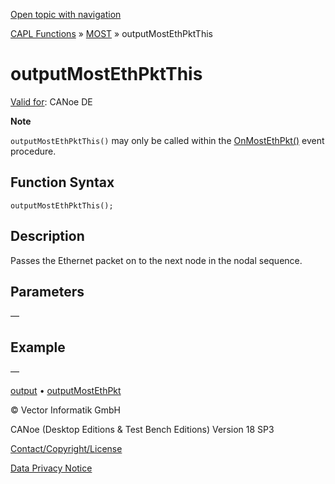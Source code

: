 [Open topic with navigation](../../../../../CANoeDEFamily.htm#Topics/CAPLFunctions/MOST/Functions/CAPLfunctionMOSTOutputMostEthPktThis.md)

[CAPL Functions](../../CAPLfunctions.md) » [MOST](../CAPLfunctionsMOSTOverview.md) » outputMostEthPktThis

# outputMostEthPktThis

[Valid for](../../../Shared/FeatureAvailability.md): CANoe DE

**Note**

`outputMostEthPktThis()` may only be called within the [OnMostEthPkt()](../EventProcedures/CAPLfunctionOnMOSTEthPkt.md) event procedure.

## Function Syntax

`outputMostEthPktThis();`

## Description

Passes the Ethernet packet on to the next node in the nodal sequence.

## Parameters

—

## Example

—

[output](CAPLfunctionMOSToutput.md) • [outputMostEthPkt](CAPLfunctionMOSTOutputMostEthPkt.md)

© Vector Informatik GmbH

CANoe (Desktop Editions & Test Bench Editions) Version 18 SP3

[Contact/Copyright/License](../../../Shared/ContactCopyrightLicense.md)

[Data Privacy Notice](https://www.vector.com/int/en/company/get-info/privacy-policy/)
